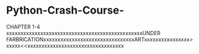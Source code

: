 # Python-Crash-Course-
CHAPTER 1-4 
xxxxxxxxxxxxxxxxxxxxxxxxxxxxxxxxxxxxxxxxxxxxxxxxUNDER FARBRICATIONxxxxxxxxxxxxxxxxxxxxxxxxxxxxxxxxARTxxxxxxxxxxxxxxxx>xxxxx<<xxxxxxxxxxxxxxxxxxxxxxxxxxxxxxxxxx
